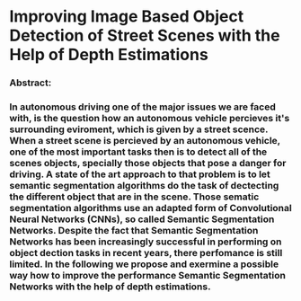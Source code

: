 #  Improving Image Based Object Detection of Street Scenes with the Help of Depth Estimations
<h3>Abstract:<h3>In autonomous driving one of the major issues we are faced with, is the question how an autonomous vehicle percieves it's surrounding eviroment, which is given by a street scence. When a street scene is percieved  by an autonomous vehicle, one of the most important tasks then is to detect all of the scenes objects, specially those objects that pose a danger for driving. A state of the art approach to that problem is to let semantic segmentation algorithms do the task of dectecting the different object that are in the scene. Those sematic segmentation algorithms use an adapted form of Convolutional Neural Networks (CNNs), so called Semantic Segmentation Networks. Despite the fact that Semantic Segmentation Networks has been increasingly successful in performing on object dection tasks in recent years, there perfomance is still limited. 
In the following we propose and exermine a possible way how to improve the performance Semantic Segmentation Networks with the help of depth estimations.
